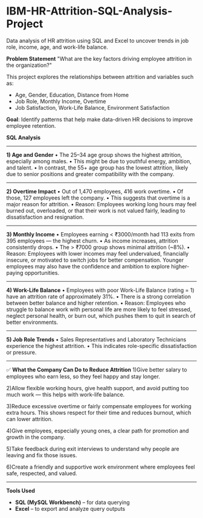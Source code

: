 # IBM-HR-Attrition-SQL-Analysis-Project
Data analysis of HR attrition using SQL and Excel to uncover trends in job role, income, age, and work-life balance.

**Problem Statement**
"What are the key factors driving employee attrition in the organization?"

This project explores the relationships between attrition and variables such as:

- Age, Gender, Education, Distance from Home  
- Job Role, Monthly Income, Overtime  
- Job Satisfaction, Work-Life Balance, Environment Satisfaction

**Goal**: Identify patterns that help make data-driven HR decisions to improve employee retention.

**SQL Analysis**
________________________________________
**1) Age and Gender**
•	The 25–34 age group shows the highest attrition, especially among males.
•	This might be due to youthful energy, ambition, and talent.
•	In contrast, the 55+ age group has the lowest attrition, likely due to senior positions and greater compatibility with the company.
________________________________________
**2) Overtime Impact**
•	Out of 1,470 employees, 416 work overtime.
•	Of those, 127 employees left the company.
•	This suggests that overtime is a major reason for attrition.
•	Reason: Employees working long hours may feel burned out, overloaded, or that their work is not valued fairly, leading to dissatisfaction and resignation.
________________________________________
**3) Monthly Income**
•	Employees earning < ₹3000/month had 113 exits from 395 employees — the highest churn.
•	As income increases, attrition consistently drops.
•	The > ₹7000 group shows minimal attrition (~8%).
•	Reason: Employees with lower incomes may feel undervalued, financially insecure, or motivated to switch jobs for better compensation.
Younger employees may also have the confidence and ambition to explore higher-paying opportunities.
________________________________________
**4) Work-Life Balance**
•	Employees with poor Work-Life Balance (rating = 1) have an attrition rate of approximately 31%.
•	There is a strong correlation between better balance and higher retention.
•	Reason: Employees who struggle to balance work with personal life are more likely to feel stressed, neglect personal health, or burn out, which pushes them to quit in search of better environments.
________________________________________
**5) Job Role Trends**
•	Sales Representatives and Laboratory Technicians experience the highest attrition.
•	This indicates role-specific dissatisfaction or pressure.
________________________________________

✅ **What the Company Can Do to Reduce Attrition**
1)Give better salary to employees who earn less, so they feel happy and stay longer.

2)Allow flexible working hours, give health support, and avoid putting too much work — this helps with work-life balance.

3)Reduce excessive overtime or fairly compensate employees for working extra hours. This shows respect for their time and reduces burnout, which can lower attrition.

4)Give employees, especially young ones, a clear path for promotion and growth in the company.

5)Take feedback during exit interviews to understand why people are leaving and fix those issues.

6)Create a friendly and supportive work environment where employees feel safe, respected, and valued.

________________________________________

**Tools Used**

- **SQL (MySQL Workbench)** – for data querying  
- **Excel** – to export and analyze query outputs  

